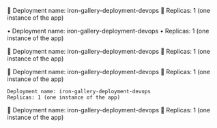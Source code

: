 	Deployment name: iron-gallery-deployment-devops
	Replicas: 1 (one instance of the app)

•	Deployment name: iron-gallery-deployment-devops
•	Replicas: 1 (one instance of the app)

	Deployment name: iron-gallery-deployment-devops
	Replicas: 1 (one instance of the app)


	Deployment name: iron-gallery-deployment-devops
	Replicas: 1 (one instance of the app)

 	Deployment name: iron-gallery-deployment-devops
 	Replicas: 1 (one instance of the app)


	Deployment name: iron-gallery-deployment-devops
		Replicas: 1 (one instance of the app)



